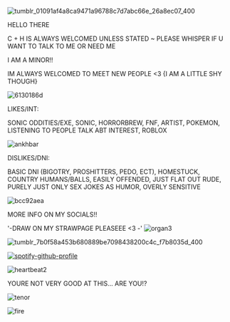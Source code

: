 ![tumblr_01091af4a8ca9471a96788c7d7abc66e_26a8ec07_400](https://github.com/user-attachments/assets/da4ebf97-7aff-4fdb-b71d-fe238e2f5de0)


 HELLO THERE

 C + H IS ALWAYS WELCOMED UNLESS STATED ~ PLEASE WHISPER IF U WANT TO TALK TO ME OR NEED ME

  I AM A MINOR!!

  IM ALWAYS WELCOMED TO MEET NEW PEOPLE <3 {I AM A LITTLE SHY THOUGH} 

 ![6130186d](https://github.com/user-attachments/assets/2bda3d53-e448-46da-a10f-02c1bce19491)

 LIKES/INT:


 SONIC ODDITIES/EXE, SONIC, HORRORBREW, FNF, ARTIST, POKEMON, LISTENING TO PEOPLE TALK ABT INTEREST, ROBLOX 



![ankhbar](https://github.com/user-attachments/assets/215f0c01-8a57-48d9-8cd9-26b45ede61d5)

DISLIKES/DNI:   

BASIC DNI (BIGOTRY, PROSHITTERS, PEDO, ECT), HOMESTUCK, COUNTRY HUMANS/BALLS, EASILY OFFENDED, JUST FLAT OUT RUDE, PURELY JUST ONLY SEX JOKES AS HUMOR, OVERLY SENSITIVE

![bcc92aea](https://github.com/user-attachments/assets/f6ac2f57-9dd1-4373-a5c8-24f14076c9ac)

MORE INFO ON MY SOCIALS!!

'-DRAW ON MY STRAWPAGE PLEASEEE <3 -'  ![organ3](https://github.com/user-attachments/assets/bca3ff3b-f777-445d-b4c0-c221c280e5bc)



![tumblr_7b0f58a453b680889be7098438200c4c_f7b8035d_400](https://github.com/user-attachments/assets/9cc77a55-2e49-4612-8c6c-6e0b991a9821)


[![spotify-github-profile](https://spotify-github-profile.kittinanx.com/api/view?uid=i7zvishj9w8unt8txf0l0armq&cover_image=true&theme=novatorem&show_offline=false&background_color=121212&interchange=false&bar_color=53b14f&bar_color_cover=false)](https://github.com/kittinan/spotify-github-profile)


![heartbeat2](https://github.com/user-attachments/assets/eb7e5a4e-3954-4007-abe1-13ce3cee34e9)


YOURE NOT VERY GOOD AT THIS... ARE YOU!?

![tenor](https://github.com/user-attachments/assets/9bc21f79-4c24-40c3-b7e2-03a14efd0c85)

![fire](https://github.com/user-attachments/assets/58d15c9f-0388-4786-b44f-ae564241b6a7)
